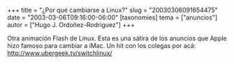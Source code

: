 +++
title = "¿Por qué cambiarse a Linux?"
slug = "20030306091654475"
date = "2003-03-06T09:16:00-06:00"
[taxonomies]
tema = ["anuncios"]
autor = ["Hugo J. Ordoñez-Rodriguez"]
+++

Otra animación Flash de Linux. Esta es una sátira de los anuncios que
Apple hizo famoso para cambiar a iMac. Un hit con los colegas por acá:
<http://www.ubergeek.tv/switchlinux/>
